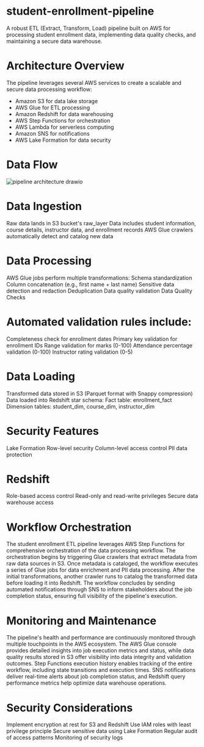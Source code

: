 # student-enrollment-pipeline
A robust ETL (Extract, Transform, Load) pipeline built on AWS for processing student enrollment data, implementing data quality checks, and maintaining a secure data warehouse.

# Architecture Overview
The pipeline leverages several AWS services to create a scalable and secure data processing workflow:
  - Amazon S3 for data lake storage
  - AWS Glue for ETL processing
  - Amazon Redshift for data warehousing
  - AWS Step Functions for orchestration
  - AWS Lambda for serverless computing
  - Amazon SNS for notifications
  - AWS Lake Formation for data security
# Data Flow

![pipeline architecture drawio](https://github.com/user-attachments/assets/c669a036-f6ca-4a35-8bce-fdf979b779ee)


# Data Ingestion
Raw data lands in S3 bucket's raw_layer
Data includes student information, course details, instructor data, and enrollment records
AWS Glue crawlers automatically detect and catalog new data
# Data Processing
AWS Glue jobs perform multiple transformations:
Schema standardization
Column concatenation (e.g., first name + last name)
Sensitive data detection and redaction
Deduplication
Data quality validation
Data Quality Checks
# Automated validation rules include:
Completeness check for enrollment dates
Primary key validation for enrollment IDs
Range validation for marks (0-100)
Attendance percentage validation (0-100)
Instructor rating validation (0-5)
# Data Loading
Transformed data stored in S3 (Parquet format with Snappy compression)
Data loaded into Redshift star schema:
Fact table: enrollment_fact
Dimension tables: student_dim, course_dim, instructor_dim
# Security Features
Lake Formation
Row-level security
Column-level access control
PII data protection
# Redshift
Role-based access control
Read-only and read-write privileges
Secure data warehouse access

# Workflow Orchestration
The student enrollment ETL pipeline leverages AWS Step Functions for comprehensive orchestration of the data processing workflow. The orchestration begins by triggering Glue crawlers that extract metadata from raw data sources in S3. Once metadata is cataloged, the workflow executes a series of Glue jobs for data enrichment and PII data processing. After the initial transformations, another crawler runs to catalog the transformed data before loading it into Redshift. The workflow concludes by sending automated notifications through SNS to inform stakeholders about the job completion status, ensuring full visibility of the pipeline's execution.

# Monitoring and Maintenance
The pipeline's health and performance are continuously monitored through multiple touchpoints in the AWS ecosystem. The AWS Glue console provides detailed insights into job execution metrics and status, while data quality results stored in S3 offer visibility into data integrity and validation outcomes. Step Functions execution history enables tracking of the entire workflow, including state transitions and execution times. SNS notifications deliver real-time alerts about job completion status, and Redshift query performance metrics help optimize data warehouse operations.

# Security Considerations
Implement encryption at rest for S3 and Redshift
Use IAM roles with least privilege principle
Secure sensitive data using Lake Formation
Regular audit of access patterns
Monitoring of security logs


